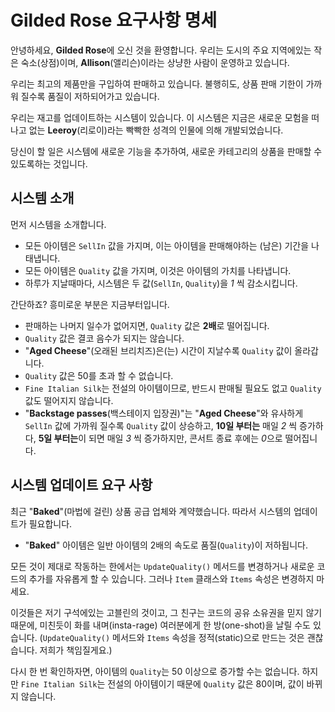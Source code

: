 # Gilded Rose 요구사항 명세

안녕하세요, **Gilded Rose**에 오신 것을 환영합니다. 우리는 도시의 주요 지역에있는 작은 숙소(상점)이며, **Allison**(앨리슨)이라는 상냥한 사람이 운영하고 있습니다.

우리는 최고의 제품만을 구입하여 판매하고 있습니다. 불행히도, 상품 판매 기한이 가까워 질수록 품질이 저하되어가고 있습니다.

우리는 재고를 업데이트하는 시스템이 있습니다. 이 시스템은 지금은 새로운 모험을 떠나고 없는 **Leeroy**(리로이)라는 빡빡한 성격의 인물에 의해 개발되었습니다. 

당신이 할 일은 시스템에 새로운 기능을 추가하여, 새로운 카테고리의 상품을 판매할 수 있도록하는 것입니다.

## 시스템 소개
먼저 시스템을 소개합니다.

- 모든 아이템은 `SellIn` 값을 가지며, 이는 아이템을 판매해야하는 (남은) 기간을 나태냅니다.
- 모든 아이템은 `Quality` 값을 가지며, 이것은 아이템의 가치를 나타냅니다.
- 하루가 지날때마다, 시스템은 두 값(`SellIn`, `Quality`)을 *1* 씩 감소시킵니다.

간단하죠? 흥미로운 부분은 지금부터입니다.

- 판매하는 나머지 일수가 없어지면, `Quality` 값은 **2배**로 떨어집니다.
- `Quality` 값은 결코 음수가 되지는 않습니다.
- "**Aged Cheese**"(오래된 브리치즈)은(는) 시간이 지날수록 `Quality` 값이 올라갑니다.
- `Quality` 값은 50를 초과 할 수 없습니다.
- `Fine Italian Silk`는 전설의 아이템이므로, 반드시 판매될 필요도 없고 `Quality` 값도 떨어지지 않습니다.
- "**Backstage passes**(백스테이지 입장권)"는 "**Aged Cheese**"와 유사하게 `SellIn` 값에 가까워 질수록 `Quality` 값이 상승하고, **10일 부터는** 매일 *2* 씩 증가하다, **5일 부터는**이 되면 매일 *3* 씩 증가하지만, 콘서트 종료 후에는 *0*으로 떨어집니다.

## 시스템 업데이트 요구 사항

최근 "**Baked**"(마법에 걸린) 상품 공급 업체와 계약했습니다. 따라서 시스템의 업데이트가 필요합니다.

- "**Baked**" 아이템은 일반 아이템의 2배의 속도로 품질(`Quality`)이 저하됩니다.

모든 것이 제대로 작동하는 한에서는 `UpdateQuality()` 메서드를 변경하거나 새로운 코드의 추가를 자유롭게 할 수 있습니다. 그러나 `Item` 클래스와 `Items` 속성은 변경하지 마세요.

이것들은 저기 구석에있는 고블린의 것이고, 그 친구는 코드의 공유 소유권을 믿지 않기 때문에, 미친듯이 화를 내며(insta-rage) 여러분에게 한 방(one-shot)을 날릴 수도 있습니다. (`UpdateQuality()` 메서드와 `Items` 속성을 정적(static)으로 만드는 것은 괜찮습니다. 저희가 책임질게요.)

다시 한 번 확인하자면, 아이템의 `Quality`는 50 이상으로 증가할 수는 없습니다. 하지만 `Fine Italian Silk`는 전설의 아이템이기 때문에 `Quality` 값은 80이며, 값이 바뀌지 않습니다.
